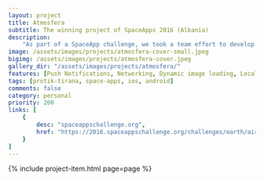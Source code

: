 ```yaml
---
layout: project
title: Atmosfera
subtitle: The winning project of SpaceApps 2016 (Albania)
description:
    "As part of a SpaceApp challenge, we took a team effort to develop an application that monitors the air components parameters. \"Atmosphera\" notifies users when the parameters are above normal, or critical for their health condition. The real-time data would help people with special health conditions, or serve as general information for the public. The project won first place and received a Global Nomination."
image: /assets/images/projects/atmosfera-cover-small.jpeg
bigimg: /assets/images/projects/atmosfera-cover.jpeg
gallery_dir: "/assets/images/projects/atmosfera/"
features: [Push Notifications, Networking, Dynamic image loading, Local storage]
tags: [protik-tirana, space-apps, ios, android]
comments: false
category: personal
priority: 200
links: [
    {
        desc: "spaceappschallenge.org",
        href: "https://2016.spaceappschallenge.org/challenges/earth/aircheck/projects/atmosfera"
    }
]
---
```


{% include project-item.html page=page %}